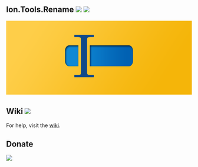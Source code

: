 Ion.Tools.Rename 
![](https://img.shields.io/badge/style-Stable-green.svg?style=flat&label=Build)
![](https://img.shields.io/badge/style-1.1-blue.svg?style=flat&label=Version)
---
 <img src="https://github.com/ionsharp/Ion.Tools.Rename/blob/main/Image/LogoWide.png?raw=true"/>

Wiki ![](https://img.shields.io/badge/style-Coming%20soon!-red.svg?style=flat&label=)
---
For help, visit the [wiki](https://github.com/ionsharp/Ion.Tools.Rename/wiki).

Donate
---
[![](https://www.paypalobjects.com/en_US/i/btn/btn_donateCC_LG.gif)](https://www.paypal.com/cgi-bin/webscr?cmd=_s-xclick&hosted_button_id=AJJG6PWLBYQNG)